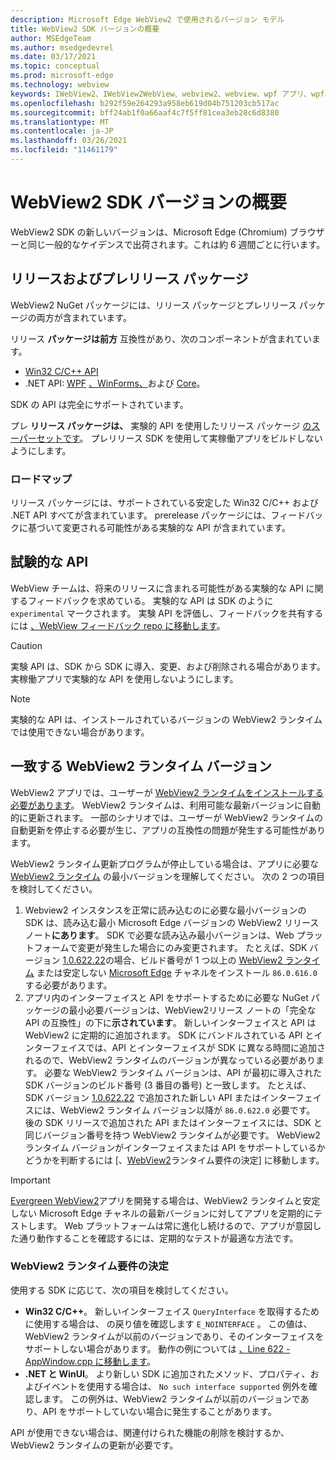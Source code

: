 ```yaml
---
description: Microsoft Edge WebView2 で使用されるバージョン モデル
title: WebView2 SDK バージョンの概要
author: MSEdgeTeam
ms.author: msedgedevrel
ms.date: 03/17/2021
ms.topic: conceptual
ms.prod: microsoft-edge
ms.technology: webview
keywords: IWebView2、IWebView2WebView、webview2、webview、wpf アプリ、wpf、edge、ICoreWebView2、ICoreWebView2Host、ブラウザー コントロール、edge html
ms.openlocfilehash: b292f59e264293a958eb619d04b751203cb517ac
ms.sourcegitcommit: bff24ab1f0a66aaf4c7f5ff81cea3eb28c6d8380
ms.translationtype: MT
ms.contentlocale: ja-JP
ms.lasthandoff: 03/26/2021
ms.locfileid: "11461179"
---
```

# <a name="understand-webview2-sdk-versions"></a>WebView2 SDK バージョンの概要  

WebView2 SDK の新しいバージョンは、Microsoft Edge \(Chromium\) ブラウザーと同じ一般的なケイデンスで出荷されます。これは約 6 週間ごとに行います。  

## <a name="release-and-prerelease-package"></a>リリースおよびプレリリース パッケージ  

WebView2 NuGet パッケージには、リリース パッケージとプレリリース パッケージの両方が含まれています。  

リリース **パッケージは前方** 互換性があり、次のコンポーネントが含まれています。  

*   [Win32 C/C++ API][ReferenceWin32]
*   .NET API:  [WPF][DotnetMicrosoftWebWebview2WpfNamespace] [、WinForms、][DotnetMicrosoftWebWebview2WinformsNamespace]および [Core][DotnetMicrosoftWebWebview2CoreNamespace]。  
    
SDK の API は完全にサポートされています。  

プレ **リリース パッケージは、** 実験的 API を使用したリリース パッケージ [のスーパーセットです](#experimental-apis)。  プレリリース SDK を使用して実稼働アプリをビルドしないようにします。  

### <a name="roadmap"></a>ロードマップ  

リリース パッケージには、サポートされている安定した Win32 C/C++ および .NET API すべてが含まれています。  prerelease パッケージには、フィードバックに基づいて変更される可能性がある実験的な API が含まれています。  

## <a name="experimental-apis"></a>試験的な API  

WebView チームは、将来のリリースに含まれる可能性がある実験的な API に関するフィードバックを求めている。  実験的な API は SDK のように `experimental` マークされます。  実験 API を評価し、フィードバックを共有するには [、WebView フィードバック repo に移動します][GithubMicrosoftedgeWebviewfeedback]。  

> [!CAUTION]
> 実験 API は、SDK から SDK に導入、変更、および削除される場合があります。  実稼働アプリで実験的な API を使用しないようにします。  

> [!NOTE]
> 実験的な API は、インストールされているバージョンの WebView2 ランタイムでは使用できない場合があります。  

## <a name="matching-webview2-runtime-versions"></a>一致する WebView2 ランタイム バージョン  
WebView2 アプリでは、ユーザーが [WebView2 ランタイムをインストールする必要があります][MicrosoftDeveloperEdgeWebview2]。  WebView2 ランタイムは、利用可能な最新バージョンに自動的に更新されます。  一部のシナリオでは、ユーザーが WebView2 ランタイムの自動更新を停止する必要が生じ、アプリの互換性の問題が発生する可能性があります。  

WebView2 ランタイム更新プログラムが停止している場合は、アプリに必要な [WebView2 ランタイム][MicrosoftDeveloperEdgeWebview2] の最小バージョンを理解してください。  次の 2 つの項目を検討してください。  

1.  Webview2 インスタンスを正常に読み込むのに必要な最小バージョンの SDK は、読[][Webview2Releasenotes]み込む最小 Microsoft Edge バージョンの WebView2 リリース ノート**にあります**。  SDK で必要な読み込み最小バージョンは、Web プラットフォームで変更が発生した場合にのみ変更されます。  たとえば、SDK バージョン [1.0.622.22][Webview2Releasenotes1062222]の場合、ビルド番号が 1 つ以上の [WebView2 ランタイム][MicrosoftDeveloperEdgeWebview2] または安定しない [Microsoft Edge][MicrosoftedgeinsiderDownload] チャネルをインストール `86.0.616.0` する必要があります。   
1.  アプリ内のインターフェイスと API をサポートするために必要な NuGet パッケージの最小必要バージョンは、WebView2[][Webview2Releasenotes]リリース ノートの「完全な API の互換性」の下に**示されています**。  新しいインターフェイスと API は WebView2 に定期的に追加されます。  SDK にバンドルされている API とインターフェイスでは、API とインターフェイスが SDK に異なる時間に追加されるので、WebView2 ランタイムのバージョンが異なっている必要があります。  必要な WebView2 ランタイム バージョンは、API が最初に導入された SDK バージョンのビルド番号 (3 番目の番号) と一致します。  たとえば、SDK バージョン [1.0.622.22][Webview2Releasenotes1062222] で追加された新しい API またはインターフェイスには、WebView2 ランタイム バージョン以降が `86.0.622.0` 必要です。  後の SDK リリースで追加された API またはインターフェイスには、SDK と同じバージョン番号を持つ WebView2 ランタイムが必要です。  WebView2 ランタイム バージョンがインターフェイスまたは API をサポートしているかどうかを判断するには [、[WebView2](#determine-webview2-runtime-requirement)ランタイム要件の決定] に移動します。  
    
> [!IMPORTANT]
> [Evergreen WebView2][Webview2ConceptsDistributionEvergreenDistributionMode]アプリを開発する場合は、WebView2 ランタイムと安定しない Microsoft Edge チャネルの最新バージョンに対してアプリを定期的にテストします。  Web プラットフォームは常に進化し続けるので、アプリが意図した通り動作することを確認するには、定期的なテストが最適な方法です。  

### <a name="determine-webview2-runtime-requirement"></a>WebView2 ランタイム要件の決定  

使用する SDK に応じて、次の項目を検討してください。  

*   **Win32 C/C++**。  新しいインターフェイス `QueryInterface` を取得するために使用する場合は、 の戻り値を確認します `E_NOINTERFACE` 。  この値は、WebView2 ランタイムが以前のバージョンであり、そのインターフェイスをサポートしない場合があります。  動作の例については [、Line 622 - AppWindow.cpp に移動します][GithubMicrosoftedgeWebview2samplesSampleappsWebview2apisampleAppwindowCppL622]。  
*   **.NET と WinUI**。  より新しい SDK に追加されたメソッド、プロパティ、およびイベントを使用する場合は、 `No such interface supported` 例外を確認します。  この例外は、WebView2 ランタイムが以前のバージョンであり、API をサポートしていない場合に発生することがあります。  
    
API が使用できない場合は、関連付けられた機能の削除を検討するか、WebView2 ランタイムの更新が必要です。  

<!--
## Versioning  

After you have used a particular version of the SDK to build your app, your app may end up running with an older or newer version of installed browser binaries.  Until version 1.0.0.0 of WebView2 there may be breaking changes during updates that prevent your SDK from working with different versions of installed browser binaries.  After version 1.0.0.0, different versions of the SDK may work with different versions of the installed browser by using the following best practices.  

1.  To account for breaking changes to the API be sure to check for failure when requesting the DLL export `CreateCoreWebView2Environment` and when running `QueryInterface` on any `CoreWebView2` object.  A return value of `E_NOINTERFACE` indicates that the SDK is not compatible with the Microsoft Edge browser binaries.  
1.  Checking for failure from `QueryInterface` also accounts for cases where the SDK is newer than the version of the Microsoft Edge browser and your app attempts to use an interface of which the Microsoft Edge browser is unaware.  
1.  When an interface is unavailable, you may consider disabling the associated feature if possible, or otherwise informing your users to update their browsers.  
    -->  

<!--links -->  

[Webview2ConceptsDistributionEvergreenDistributionMode]: ./distribution.md#evergreen-distribution-mode "Evergreen 配布モード - WebView2 アプリケーションを使用したアプリの|Microsoft Docs"  
[Webview2Releasenotes]: ../releasenotes.md "WebView2 SDK のリリース ノート|Microsoft Docs"  
[Webview2Releasenotes1062222]: ../releasenotes.md#1062222 "1.0.622.22 - WebView2 SDK のリリース |Microsoft Docs"   

[DeployedgeChannels]: /deployedge/microsoft-edge-channels "Microsoft Edge チャネルの概要 | Microsoft Docs"  

[DotnetMicrosoftWebWebview2CoreNamespace]: /dotnet/api/microsoft.web.webview2.core "Microsoft.Web.WebView2.Core 名前空間|Microsoft Docs"  
[DotnetMicrosoftWebWebview2WpfNamespace]: /dotnet/api/microsoft.web.webview2.wpf "Microsoft.Web.WebView2.Wpf 名前空間 | Microsoft Docs"  
[DotnetMicrosoftWebWebview2WinformsNamespace]: /dotnet/api/microsoft.web.webview2.winforms "Microsoft.Web.WebView2.WinForms 名前空間|Microsoft Docs"  
[ReferenceWin32]: /microsoft-edge/webview2/reference/win32 "WebView2 Win32 C++ リファレンス |Microsoft Docs"  

[MicrosoftDeveloperEdgeWebview2]: https://developer.microsoft.com/microsoft-edge/webview2/ "Microsoft Edge WebView2 |Microsoft 開発者"  

[GithubMicrosoftedgeWebviewfeedback]: https://github.com/MicrosoftEdge/WebViewFeedback "WebView フィードバック - MicrosoftEdge/WebViewFeedback |GitHub"  
[GithubMicrosoftedgeWebview2samplesSampleappsWebview2apisampleAppwindowCppL622]: https://github.com/MicrosoftEdge/WebView2Samples/blob/8ec7de9d3e80a942bc7025cffad98eee75e11e64/SampleApps/WebView2APISample/AppWindow.cpp#L622 "Line 622 - AppWindow.cpp - MicrosoftEdge/WebView2Samples |GitHub"  

[MicrosoftedgeinsiderDownload]: https://www.microsoftedgeinsider.com/download "Microsoft Edge Insider Channels をダウンロードする"  
